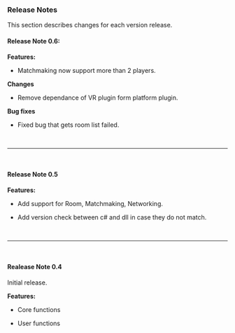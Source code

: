 ### Release Notes

This section describes changes for each version release.

#### Release Note 0.6:

**Features:**

- Matchmaking now support more than 2 players.

**Changes**

- Remove dependance of VR plugin form platform plugin. 

**Bug fixes**

- Fixed bug that gets room list failed.

<br>

--------------------

<br>

#### Release Note 0.5


**Features:**

- Add support for Room, Matchmaking, Networking.

- Add version check between c# and dll in case they do not match.

<br>

------------------------------

<br>

#### Realease Note 0.4

Initial release.

**Features:**

- Core functions

- User functions